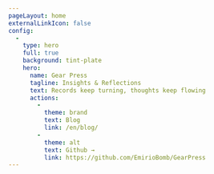 ```yaml
---
pageLayout: home
externalLinkIcon: false
config:
  -
    type: hero
    full: true
    background: tint-plate
    hero:
      name: Gear Press
      tagline: Insights & Reflections
      text: Records keep turning, thoughts keep flowing
      actions:
        -
          theme: brand
          text: Blog
          link: /en/blog/
        -
          theme: alt
          text: Github →
          link: https://github.com/EmirioBomb/GearPress
---
```

